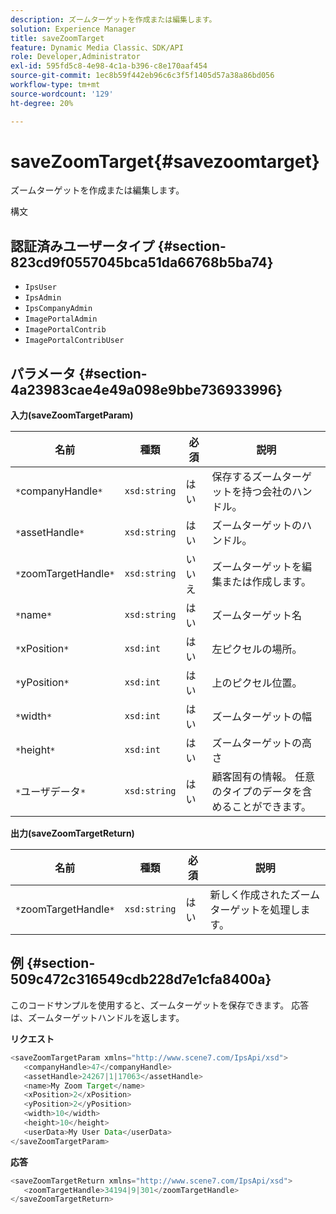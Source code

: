 ```yaml
---
description: ズームターゲットを作成または編集します。
solution: Experience Manager
title: saveZoomTarget
feature: Dynamic Media Classic、SDK/API
role: Developer,Administrator
exl-id: 595fd5c8-4e98-4c1a-b396-c8e170aaf454
source-git-commit: 1ec8b59f442eb96c6c3f5f1405d57a38a86bd056
workflow-type: tm+mt
source-wordcount: '129'
ht-degree: 20%

---
```


# saveZoomTarget{#savezoomtarget}

ズームターゲットを作成または編集します。

構文

## 認証済みユーザータイプ {#section-823cd9f0557045bca51da66768b5ba74}

* `IpsUser`
* `IpsAdmin`
* `IpsCompanyAdmin`
* `ImagePortalAdmin`
* `ImagePortalContrib`
* `ImagePortalContribUser`

## パラメータ {#section-4a23983cae4e49a098e9bbe736933996}

**入力(saveZoomTargetParam)**

| 名前 | 種類 | 必須 | 説明 |
|---|---|---|---|
| `*`companyHandle`*` | `xsd:string` | はい | 保存するズームターゲットを持つ会社のハンドル。 |
| `*`assetHandle`*` | `xsd:string` | はい | ズームターゲットのハンドル。 |
| `*`zoomTargetHandle`*` | `xsd:string` | いいえ | ズームターゲットを編集または作成します。 |
| `*`name`*` | `xsd:string` | はい | ズームターゲット名 |
| `*`xPosition`*` | `xsd:int` | はい | 左ピクセルの場所。 |
| `*`yPosition`*` | `xsd:int` | はい | 上のピクセル位置。 |
| `*`width`*` | `xsd:int` | はい | ズームターゲットの幅 |
| `*`height`*` | `xsd:int` | はい | ズームターゲットの高さ |
| `*`ユーザデータ`*` | `xsd:string` | はい | 顧客固有の情報。 任意のタイプのデータを含めることができます。 |

**出力(saveZoomTargetReturn)**

| 名前 | 種類 | 必須 | 説明 |
|---|---|---|---|
| `*`zoomTargetHandle`*` | `xsd:string` | はい | 新しく作成されたズームターゲットを処理します。 |

## 例 {#section-509c472c316549cdb228d7e1cfa8400a}

このコードサンプルを使用すると、ズームターゲットを保存できます。 応答は、ズームターゲットハンドルを返します。

**リクエスト**

```java
<saveZoomTargetParam xmlns="http://www.scene7.com/IpsApi/xsd">
   <companyHandle>47</companyHandle>
   <assetHandle>24267|1|17063</assetHandle>
   <name>My Zoom Target</name>
   <xPosition>2</xPosition>
   <yPosition>2</yPosition>
   <width>10</width>
   <height>10</height>
   <userData>My User Data</userData>
</saveZoomTargetParam>
```

**応答**

```java
<saveZoomTargetReturn xmlns="http://www.scene7.com/IpsApi/xsd">
   <zoomTargetHandle>34194|9|301</zoomTargetHandle>
</saveZoomTargetReturn>
```
